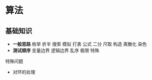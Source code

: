 # 算法

## 基础知识

- **一般思路** 枚举 折半 搜索 模拟 打表 公式 二分 尺取 构造 离散化 染色
- **测试顺序** 变量边界 逻辑边界 乱序 极限 特殊

特殊问题

- 对环的处理
